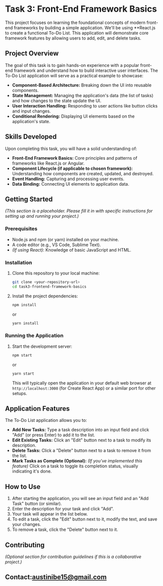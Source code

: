 
# Task 3: Front-End Framework Basics

This project focuses on learning the foundational concepts of modern front-end frameworks by building a simple application. We'll be using **React.js to create a functional To-Do List. This application will demonstrate core framework features by allowing users to add, edit, and delete tasks.

## Project Overview

The goal of this task is to gain hands-on experience with a popular front-end framework and understand how to build interactive user interfaces. The To-Do List application will serve as a practical example to showcase:

*   **Component-Based Architecture:**  Breaking down the UI into reusable components.
*   **State Management:**  Managing the application's data (the list of tasks) and how changes to the state update the UI.
*   **User Interaction Handling:**  Responding to user actions like button clicks and input changes.
*   **Conditional Rendering:**  Displaying UI elements based on the application's state.

## Skills Developed

Upon completing this task, you will have a solid understanding of:

*   **Front-End Framework Basics:**  Core principles and patterns of frameworks like React.js or Angular.
*   **Component Lifecycle (if applicable to chosen framework):**  Understanding how components are created, updated, and destroyed.
*   **Event Handling:**  Capturing and processing user events.
*   **Data Binding:**  Connecting UI elements to application data.

## Getting Started

*(This section is a placeholder. Please fill it in with specific instructions for setting up and running your project.)*

### Prerequisites

*   Node.js and npm (or yarn) installed on your machine.
*   A code editor (e.g., VS Code, Sublime Text).
*   *(If using React)*: Knowledge of basic JavaScript and HTML.


### Installation

1.  Clone this repository to your local machine:
    ```bash
    git clone <your-repository-url>
    cd task3-frontend-framework-basics
    ```
2.  Install the project dependencies:
    ```bash
    npm install
    ```
    or
    ```bash
    yarn install
    ```

### Running the Application

1.  Start the development server:
    ```bash
    npm start
    ```
    or
    ```bash
    yarn start
    ```
    This will typically open the application in your default web browser at `http://localhost:3000` (for Create React App) or a similar port for other setups.

## Application Features

The To-Do List application allows you to:

*   **Add New Tasks:**  Type a task description into an input field and click "Add" (or press Enter) to add it to the list.
*   **Edit Existing Tasks:**  Click an "Edit" button next to a task to modify its description.
*   **Delete Tasks:**  Click a "Delete" button next to a task to remove it from the list.
*   **Mark Tasks as Complete (Optional):**  *(If you've implemented this feature)* Click on a task to toggle its completion status, visually indicating it's done.

## How to Use

1.  After starting the application, you will see an input field and an "Add Task" button (or similar).
2.  Enter the description for your task and click "Add".
3.  Your task will appear in the list below.
4.  To edit a task, click the "Edit" button next to it, modify the text, and save your changes.
5.  To remove a task, click the "Delete" button next to it.

## Contributing

*(Optional section for contribution guidelines if this is a collaborative project.)*

## Contact:austinibe15@gmail.com

